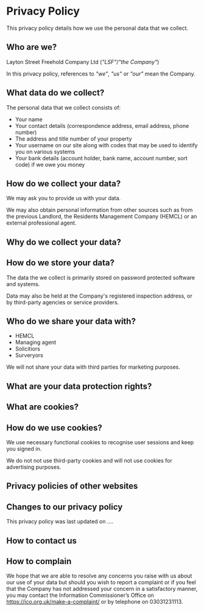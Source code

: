 # Privacy Policy
This privacy policy details how we use the personal data that we collect.

## Who are we?
Layton Street Freehold Company Ltd (_"LSF"_/_"the Company"_)

In this privacy policy, references to _"we"_, _"us"_ or _"our"_ mean the Company.

## What data do we collect?
The personal data that we collect consists of:
- Your name
- Your contact details (correspondence address, email address, phone number)
- The address and title number of your property
- Your username on our site along with codes that may be used to identify you on various systems
- Your bank details (account holder, bank name, account number, sort code) if we owe you money

## How do we collect your data?
We may ask you to provide us with your data.

We may also obtain personal information from other sources such as from the previous Landlord, the Residents Management Company (HEMCL) or an external professional agent.

## Why do we collect your data?

## How do we store your data?
The data the we collect is primarily stored on password protected software and systems.

Data may also be held at the Company's registered inspection address, or by third-party agencies or service providers.

## Who do we share your data with?
- HEMCL
- Managing agent
- Solicitiors
- Surveryors

We will not share your data with third parties for marketing purposes.

## What are your data protection rights?
## What are cookies?
## How do we use cookies?
We use necessary functional cookies to recognise user sessions and keep you signed in.

We do not not use third-party cookies and will not use cookies for advertising purposes.

## Privacy policies of other websites
## Changes to our privacy policy
This privacy policy was last updated on .... 

## How to contact us
## How to complain
We hope that we are able to resolve any concerns you raise with us about our use of your data but should you wish to report a complaint or if you feel that the Company has not
addressed your concern in a satisfactory manner, you may contact the Information Commissioner’s Office on https://ico.org.uk/make-a-complaint/ or by telephone on 03031231113.
